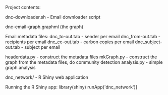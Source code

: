 Project contents:

dnc-downloader.sh - Email downloader script

dnc-email-graph.graphml (the graph)

Email metadata files:
dnc_to-out.tab - sender per email
dnc_from-out.tab - recipients per email
dnc_cc-out.tab - carbon copies per email
dnc_subject-out.tab - subject per email

headerdata.py - construct the metadata files
mkGraph.py - construct the graph from the metadata files, do community detection
analysis.py - simple graph analysis

dnc_network/ - R Shiny web application

Running the R Shiny app:
library(shiny)
runApp('dnc_network')]
